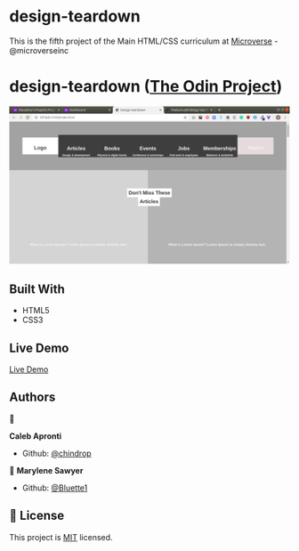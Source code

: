 # design-teardown

This is the fifth project of the Main HTML/CSS curriculum at [Microverse](https:www.microverse.org/) - @microverseinc

# design-teardown ([The Odin Project](https://www.theodinproject.com/courses/html5-and-css3/lessons/design-teardown))


![demopage](./images/screenshot.png)

## Built With

- HTML5 
- CSS3

## Live Demo

[Live Demo](https://rawcdn.githack.com/Bluette1/design-teardown/3538f856f12962fc865a9e11633dcac82301bd99/index.html)

## Authors

👤 

**Caleb Apronti**

- Github: [@chindrop](https://github.com/chindrop)

👤 **Marylene Sawyer**
- Github: [@Bluette1](https://github.com/Bluette1)

## 📝 License

This project is [MIT](https://opensource.org/licenses/MIT) licensed.